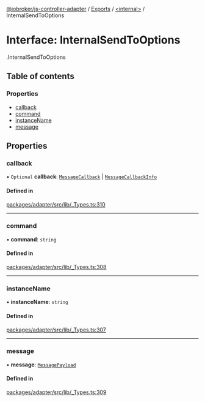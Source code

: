 [@iobroker/js-controller-adapter](../README.md) / [Exports](../modules.md) / [<internal\>](../modules/internal_.md) / InternalSendToOptions

# Interface: InternalSendToOptions

[<internal>](../modules/internal_.md).InternalSendToOptions

## Table of contents

### Properties

- [callback](internal_.InternalSendToOptions.md#callback)
- [command](internal_.InternalSendToOptions.md#command)
- [instanceName](internal_.InternalSendToOptions.md#instancename)
- [message](internal_.InternalSendToOptions.md#message)

## Properties

### callback

• `Optional` **callback**: [`MessageCallback`](../modules/internal_.md#messagecallback) \| [`MessageCallbackInfo`](internal_.MessageCallbackInfo.md)

#### Defined in

[packages/adapter/src/lib/_Types.ts:310](https://github.com/ioBroker/ioBroker.js-controller/blob/5767b399/packages/adapter/src/lib/_Types.ts#L310)

___

### command

• **command**: `string`

#### Defined in

[packages/adapter/src/lib/_Types.ts:308](https://github.com/ioBroker/ioBroker.js-controller/blob/5767b399/packages/adapter/src/lib/_Types.ts#L308)

___

### instanceName

• **instanceName**: `string`

#### Defined in

[packages/adapter/src/lib/_Types.ts:307](https://github.com/ioBroker/ioBroker.js-controller/blob/5767b399/packages/adapter/src/lib/_Types.ts#L307)

___

### message

• **message**: [`MessagePayload`](../modules/internal_.md#messagepayload)

#### Defined in

[packages/adapter/src/lib/_Types.ts:309](https://github.com/ioBroker/ioBroker.js-controller/blob/5767b399/packages/adapter/src/lib/_Types.ts#L309)
